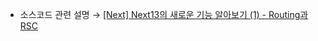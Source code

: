 * 소스코드 관련 설명 → <a href='https://jforj.tistory.com/336'>[Next] Next13의 새로운 기능 알아보기 (1) - Routing과 RSC</a>